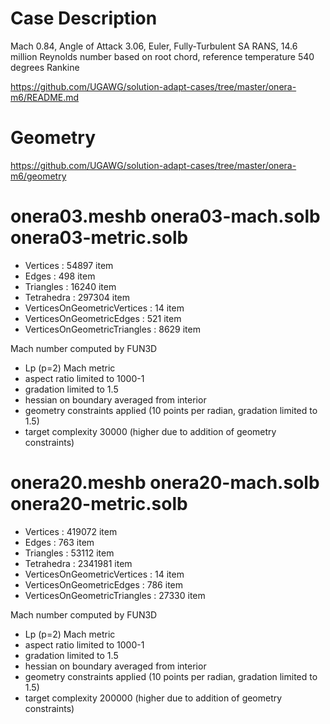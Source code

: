 
# Case Description

Mach 0.84, Angle of Attack 3.06, Euler, Fully-Turbulent SA RANS, 14.6 million Reynolds number based on root chord, reference temperature 540 degrees Rankine

https://github.com/UGAWG/solution-adapt-cases/tree/master/onera-m6/README.md

# Geometry

https://github.com/UGAWG/solution-adapt-cases/tree/master/onera-m6/geometry

# onera03.meshb onera03-mach.solb onera03-metric.solb

- Vertices : 54897 item
- Edges : 498 item
- Triangles : 16240 item
- Tetrahedra : 297304 item
- VerticesOnGeometricVertices : 14 item
- VerticesOnGeometricEdges : 521 item
- VerticesOnGeometricTriangles : 8629 item

Mach number computed by FUN3D
- Lp (p=2) Mach metric
- aspect ratio limited to 1000-1
- gradation limited to 1.5
- hessian on boundary averaged from interior
- geometry constraints applied (10 points per radian, gradation limited to 1.5)
- target complexity 30000 (higher due to addition of geometry constraints)

# onera20.meshb onera20-mach.solb onera20-metric.solb

- Vertices : 419072 item
- Edges : 763 item
- Triangles : 53112 item
- Tetrahedra : 2341981 item
- VerticesOnGeometricVertices : 14 item
- VerticesOnGeometricEdges : 786 item
- VerticesOnGeometricTriangles : 27330 item

Mach number computed by FUN3D
- Lp (p=2) Mach metric
- aspect ratio limited to 1000-1
- gradation limited to 1.5
- hessian on boundary averaged from interior
- geometry constraints applied (10 points per radian, gradation limited to 1.5)
- target complexity 200000 (higher due to addition of geometry constraints)
